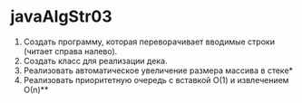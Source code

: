 # javaAlgStr03
1. Создать программу, которая переворачивает вводимые строки (читает справа налево).<br>
2. Создать класс для реализации дека.<br>
3. Реализовать автоматическое увеличение размера массива в стеке*<br>
4. Реализовать приоритетную очередь с вставкой О(1) и извлечением О(n)**<br>

